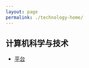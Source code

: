 ```yaml
---
layout: page
permalink: ./technology-home/
---
```


## 计算机科学与技术
* [平台](./technology-home/platform/)
